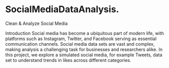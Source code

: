 # SocialMediaDataAnalysis.

Clean & Analyze Social Media

Introduction
Social media has become a ubiquitous part of modern life, with platforms such as Instagram, Twitter, and Facebook serving as essential communication channels. Social media data sets are vast and complex, making analysis a challenging task for businesses and researchers alike. In this project, we explore a simulated social media, for example Tweets, data set to understand trends in likes across different categories.
